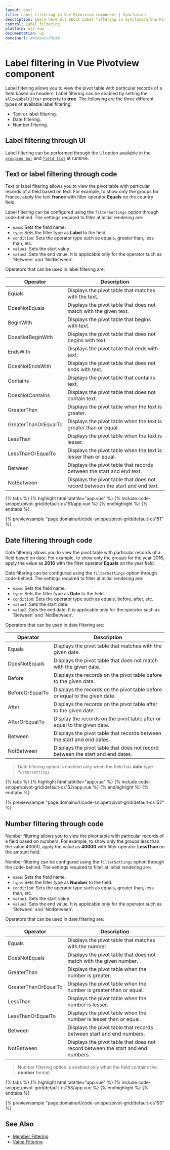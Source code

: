 ```yaml
---
layout: post
title: Label filtering in Vue Pivotview component | Syncfusion
description: Learn here all about Label filtering in Syncfusion Vue Pivotview component of Syncfusion Essential JS 2 and more.
control: Label filtering 
platform: ej2-vue
documentation: ug
domainurl: ##DomainURL##
---
```


# Label filtering in Vue Pivotview component

Label filtering allows you to view the pivot table with particular records of a field based on headers. Label filtering can be enabled by setting the `allowLabelFilter` property to **true**. The following are the three different types of available label filtering:

* Text or label filtering.
* Date filtering.
* Number filtering.

## Label filtering through UI

Label filtering can be performed through the UI option available in the [`grouping bar`](./grouping-bar) and [`field list`](./field-list) at runtime.

## Text or label filtering through code

Text or label filtering allows you to view the pivot table with particular records of a field based on text. For example, to show only the groups for France, apply the text **france** with filter operator **Equals** on the country field.

Label filtering can be configured using the `filterSettings` option through code-behind. The settings required to filter at initial rendering are:

* `name`: Sets the field name.
* `type`: Sets the filter type as **Label** to the field.
* `condition`: Sets the operator type such as equals, greater than, less than, etc.
* `value1`: Sets the start value.
* `value2`: Sets the end value. It is applicable only for the operator such as 'Between' and 'NotBetween'.

Operators that can be used in label filtering are:

| Operator | Description |
|------|-------------|
| Equals| Displays the pivot table that matches with the text.|
| DoesNotEquals| Displays the pivot table that does not match with the given text.|
| BeginWith| Displays the pivot table that begins with text.|
| DoesNotBeginWith| Displays the pivot table that does not begins with text.|
| EndsWith| Displays the pivot table that ends with text.|
| DoesNotEndsWith| Displays the pivot table that does not ends with text.|
| Contains| Displays the pivot table that contains text.|
| DoesNotContains| Displays the pivot table that does not contain text.|
| GreaterThan| Displays the pivot table when the text is greater.|
| GreaterThanOrEqualTo| Displays the pivot table when the text is greater than or equal.|
| LessThan| Displays the pivot table when the text is lesser.|
| LessThanOrEqualTo| Displays the pivot table when the text is lesser than or equal.|
| Between| Displays the pivot table that records between the start and end text.|
| NotBetween| Displays the pivot table that does not record between the start and end text.|

{% tabs %}
{% highlight html tabtitle="app.vue" %}
{% include code-snippet/pivot-grid/default-cs151/app.vue %}
{% endhighlight %}
{% endtabs %}
        
{% previewsample "page.domainurl/code-snippet/pivot-grid/default-cs151" %}

## Date filtering through code

Date filtering allows you to view the pivot table with particular records of a field based on date. For example, to show only the groups for the year 2016, apply the value as **2016** with the filter operator **Equals** on the year field.

Date filtering can be configured using the `filterSettings` option through code-behind. The settings required to filter at initial rendering are:

* `name`: Sets the field name.
* `type`: Sets the filter type as **Date** to the field.
* `condition`: Sets the operator type such as equals, before, after, etc.
* `value1`: Sets the start date.
* `value2`: Sets the end date. It is applicable only for the operator such as 'Between' and 'NotBetween'.

Operators that can be used in date filtering are:

| Operator | Description |
|------|-------------|
| Equals| Displays the pivot table that matches with the given date.|
| DoesNotEquals| Displays the pivot table that does not match with the given date.|
| Before| Displays the records on the pivot table before to the given date.|
| BeforeOrEqualTo| Displays the records on the pivot table before or equal to the given date.|
| After| Displays the records on the pivot table after to the given date.|
| AfterOrEqualTo| Display the records on the pivot table after or equal to the given date.|
| Between| Displays the pivot table that records between the start and end dates.|
| NotBetween| Displays the pivot table that does not record between the start and end dates.|

> Date filtering option is enabled only when the field has **date** type `formatsettings`.

{% tabs %}
{% highlight html tabtitle="app.vue" %}
{% include code-snippet/pivot-grid/default-cs152/app.vue %}
{% endhighlight %}
{% endtabs %}
        
{% previewsample "page.domainurl/code-snippet/pivot-grid/default-cs152" %}

## Number filtering through code

Number filtering allows you to view the pivot table with particular records of a field based on numbers. For example, to show only the groups less than the value 40000, apply the value as **40000** with filter operator **LessThan** on the amount field.

Number filtering can be configured using the `filterSettings` option through the code-behind. The settings required to filter at initial rendering are:

* `name`: Sets the field name.
* `type`: Sets the filter type as **Number** to the field.
* `condition`: Sets the operator type such as equals, greater than, less than, etc.
* `value1`: Sets the start value.
* `value2`: Sets the end value. It is applicable only for the operator such as 'Between' and 'NotBetween'.

Operators that can be used in date filtering are:

| Operator | Description |
|------|-------------|
| Equals| Displays the pivot table that matches with the number.|
| DoesNotEquals| Displays the pivot table that does not match with the given number.|
| GreaterThan| Displays the pivot table when the number is greater.|
| GreaterThanOrEqualTo| Displays the pivot table when the number is greater than or equal.|
| LessThan| Displays the pivot table when the number is lesser.|
| LessThanOrEqualTo| Displays the pivot table when the number is lesser than or equal.|
| Between| Displays the pivot table that records between start and end numbers.|
| NotBetween| Displays the pivot table that does not record between the start and end numbers.|

> Number filtering option is enabled only when the field contains the **number** format.

{% tabs %}
{% highlight html tabtitle="app.vue" %}
{% include code-snippet/pivot-grid/default-cs153/app.vue %}
{% endhighlight %}
{% endtabs %}
        
{% previewsample "page.domainurl/code-snippet/pivot-grid/default-cs153" %}

## See Also

* [Member Filtering](./member-filtering)
* [Value Filtering](./value-filtering)
